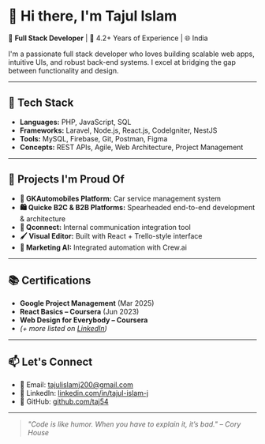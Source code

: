 # 👋 Hi there, I'm Tajul Islam

🎯 **Full Stack Developer** | 💼 4.2+ Years of Experience | 🌐 India  

I'm a passionate full stack developer who loves building scalable web apps, intuitive UIs, and robust back-end systems. I excel at bridging the gap between functionality and design.

---

## 🔧 Tech Stack

- **Languages:** PHP, JavaScript, SQL  
- **Frameworks:** Laravel, Node.js, React.js, CodeIgniter, NestJS  
- **Tools:** MySQL, Firebase, Git, Postman, Figma  
- **Concepts:** REST APIs, Agile, Web Architecture, Project Management  

---

## 🚀 Projects I'm Proud Of

- **🔧 GKAutomobiles Platform:** Car service management system  
- **🛍️ Quicke B2C & B2B Platforms:** Spearheaded end-to-end development & architecture  
- **🔗 Qconnect:** Internal communication integration tool  
- **🖌️ Visual Editor:** Built with React + Trello-style interface  
- **🤖 Marketing AI:** Integrated automation with Crew.ai  

---

## 📚 Certifications

- **Google Project Management** (Mar 2025)  
- **React Basics – Coursera** (Jun 2023)  
- **Web Design for Everybody – Coursera**  
- *(+ more listed on [LinkedIn](https://www.linkedin.com/in/tajul-islam-j))*  

---

## 📫 Let's Connect

- 📧 Email: [tajulislamj200@gmail.com](mailto:tajulislamj200@gmail.com)  
- 🔗 LinkedIn: [linkedin.com/in/tajul-islam-j](https://www.linkedin.com/in/tajul-islam-j)  
- 🐙 GitHub: [github.com/taj54](https://github.com/taj54)

---

> *"Code is like humor. When you have to explain it, it’s bad." – Cory House*

